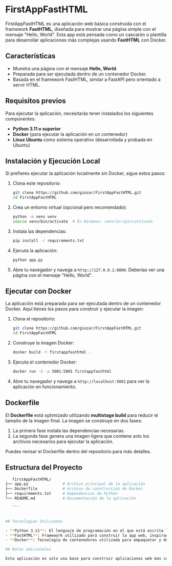 # FirstAppFastHTML

FirstAppFastHTML es una aplicación web básica construida con el framework **FastHTML**, diseñada para mostrar una página simple con el mensaje "Hello, World". Esta app está pensada como un cascarón o plantilla para desarrollar aplicaciones más complejas usando **FastHTML** con Docker. 

## Características

- Muestra una página con el mensaje **Hello, World**.
- Preparada para ser ejecutada dentro de un contenedor Docker.
- Basada en el framework FastHTML, similar a FastAPI pero orientado a servir HTML.
  
## Requisitos previos

Para ejecutar la aplicación, necesitarás tener instalados los siguientes componentes:

- **Python 3.11 o superior**
- **Docker** (para ejecutar la aplicación en un contenedor)
- **Linux Ubuntu** como sistema operativo (desarrollada y probada en Ubuntu)

## Instalación y Ejecución Local

Si prefieres ejecutar la aplicación localmente sin Docker, sigue estos pasos:

1. Clona este repositorio:

    ```bash
    git clone https://github.com/giozar/FirstAppFastHTML.git
    cd FirstAppFastHTML
    ```

2. Crea un entorno virtual (opcional pero recomendado):

    ```bash
    python -m venv venv
    source venv/bin/activate  # En Windows: venv\Scripts\activate
    ```

3. Instala las dependencias:

    ```bash
    pip install -r requirements.txt
    ```

4. Ejecuta la aplicación:

    ```bash
    python app.py
    ```

5. Abre tu navegador y navega a `http://127.0.0.1:8000`. Deberías ver una página con el mensaje "Hello, World".

## Ejecutar con Docker

La aplicación está preparada para ser ejecutada dentro de un contenedor Docker. Aquí tienes los pasos para construir y ejecutar la imagen:

1. Clona el repositorio:

    ```bash
    git clone https://github.com/giozar/FirstAppFastHTML.git
    cd FirstAppFastHTML
    ```

2. Construye la imagen Docker:

    ```bash
    docker build -t firstappfasthtml .
    ```

3. Ejecuta el contenedor Docker:

    ```bash
    docker run -d -p 5001:5001 firstappfasthtml
    ```

4. Abre tu navegador y navega a `http://localhost:5001` para ver la aplicación en funcionamiento.

## Dockerfile

El **Dockerfile** está optimizado utilizando **multistage build** para reducir el tamaño de la imagen final. La imagen se construye en dos fases:

1. La primera fase instala las dependencias necesarias.
2. La segunda fase genera una imagen ligera que contiene solo los archivos necesarios para ejecutar la aplicación.

Puedes revisar el Dockerfile dentro del repositorio para más detalles.

## Estructura del Proyecto

 ```bash
    firstAppFastHTML/
├── app.py               # Archivo principal de la aplicación
├── Dockerfile           # Archivo de construcción de Docker
├── requirements.txt     # Dependencias de Python
└── README.md            # Documentación de la aplicación

    ```


## Tecnologías Utilizadas

- **Python 3.11**: El lenguaje de programación en el que está escrita la aplicación.
- **FastHTML**: Framework utilizado para construir la app web, inspirado en FastAPI.
- **Docker**: Tecnología de contenedores utilizada para empaquetar y desplegar la aplicación de manera eficiente.

## Notas adicionales

Esta aplicación es solo una base para construir aplicaciones web más complejas con **FastHTML**. Puedes extenderla fácilmente añadiendo más rutas y funcionalidades según sea necesario.

